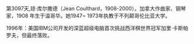 第3097天,琼·库尔撒德（Jean Coulthard，1908-2000）。加拿大作曲家、钢琴家，1908 年生于温哥华。她1947~ 1973年执教于不列颠哥伦比亚大学。

1996年：美国IBM公司开发的深蓝超级电脑首次挑战西洋棋世界冠军加里·卡斯帕罗夫，但最终落败。